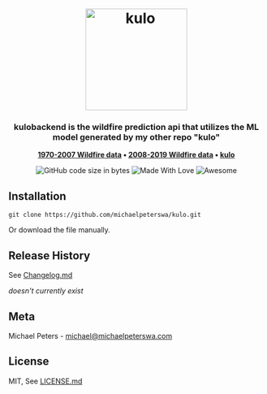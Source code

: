 <h1 align="center">
	<img
		width="200"
		alt="kulo"
		src="https://github.com/michaelpeterswa/kulo/blob/main/img/kulo.png">
</h1>
<h3 align="center">
 kulobackend is the wildfire prediction api that utilizes the ML model generated by my other repo "kulo"
</h3>
<p align="center">
	<strong>
		<a href="https://data-wadnr.opendata.arcgis.com/datasets/dnr-fire-statistics-1970-2007-1">1970-2007 Wildfire data</a>
		•
		<a href="https://data-wadnr.opendata.arcgis.com/datasets/dnr-fire-statistics-2008-present-1">2008-2019 Wildfire data</a>
		•
		<a href="https://github.com/michaelpeterswa/kulo">kulo</a>
	</strong>
</p>
<p align="center">
  <img alt="GitHub code size in bytes" src="https://img.shields.io/github/languages/code-size/michaelpeterswa/kulobackend">
  <img alt="Made With Love" src="https://img.shields.io/badge/Made%20With-Love-orange.svg">
  <img alt="Awesome" src="https://cdn.rawgit.com/sindresorhus/awesome/d7305f38d29fed78fa85652e3a63e154dd8e8829/media/badge.svg">
</p>

## Installation

```
git clone https://github.com/michaelpeterswa/kulo.git
```

Or download the file manually.

## Release History

See [Changelog.md](CHANGELOG.md)

*doesn't currently exist*

## Meta

Michael Peters - michael@michaelpeterswa.com

## License

MIT, See [LICENSE.md](LICENSE.md)
